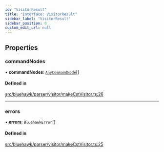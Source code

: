 ```yaml
---
id: "VisitorResult"
title: "Interface: VisitorResult"
sidebar_label: "VisitorResult"
sidebar_position: 0
custom_edit_url: null
---
```


## Properties

### commandNodes

• **commandNodes**: [`AnyCommandNode`](../modules#anycommandnode)[]

#### Defined in

[src/bluehawk/parser/visitor/makeCstVisitor.ts:26](https://github.com/mongodben/Bluehawk/blob/d355b52/src/bluehawk/parser/visitor/makeCstVisitor.ts#L26)

___

### errors

• **errors**: `BluehawkError`[]

#### Defined in

[src/bluehawk/parser/visitor/makeCstVisitor.ts:25](https://github.com/mongodben/Bluehawk/blob/d355b52/src/bluehawk/parser/visitor/makeCstVisitor.ts#L25)

